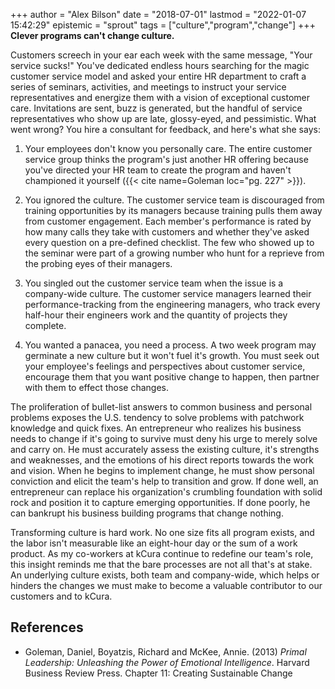 +++
author = "Alex Bilson"
date = "2018-07-01"
lastmod = "2022-01-07 15:42:29"
epistemic = "sprout"
tags = ["culture","program","change"]
+++
**Clever programs can't change culture.**

Customers screech in your ear each week with the same message, "Your service sucks!" You've dedicated endless hours searching for the magic customer service model and asked your entire HR department to craft a series of seminars, activities, and meetings to instruct your service representatives and energize them with a vision of exceptional customer care. Invitations are sent, buzz is generated, but the handful of service representatives who show up are late, glossy-eyed, and pessimistic. What went wrong? You hire a consultant for feedback, and here's what she says:

1. Your employees don't know you personally care. The entire customer service group thinks the program's just another HR offering because you've directed your HR team to create the program and haven't championed it yourself ({{< cite name=Goleman loc="pg. 227" >}}).

2. You ignored the culture. The customer service team is discouraged from training opportunities by its managers because training pulls them away from customer engagement. Each member's performance is rated by how many calls they take with customers and whether they've asked every question on a pre-defined checklist. The few who showed up to the seminar were part of a growing number who hunt for a reprieve from the probing eyes of their managers.

3. You singled out the customer service team when the issue is a company-wide culture. The customer service managers learned their performance-tracking from the engineering managers, who track every half-hour their engineers work and the quantity of projects they complete.

4. You wanted a panacea, you need a process. A two week program may germinate a new culture but it won't fuel it's growth. You must seek out your employee's feelings and perspectives about customer service, encourage them that you want positive change to happen, then partner with them to effect those changes.

The proliferation of bullet-list answers to common business and personal problems exposes the U.S. tendency to solve problems with patchwork knowledge and quick fixes. An entrepreneur who realizes his business needs to change if it's going to survive must deny his urge to merely solve and carry on. He must accurately assess the existing culture, it's strengths and weaknesses, and the emotions of his direct reports towards the work and vision. When he begins to implement change, he must show personal conviction and elicit the team's help to transition and grow.  If done well, an entrepreneur can replace his organization's crumbling foundation with solid rock and position it to capture emerging opportunities. If done poorly, he can bankrupt his business building programs that change nothing.

Transforming culture is hard work. No one size fits all program exists, and the labor isn't measurable like an eight-hour day or the sum of a work product. As my co-workers at kCura continue to redefine our team's role, this insight reminds me that the bare processes are not all that's at stake. An underlying culture exists, both team and company-wide, which helps or hinders the changes we must make to become a valuable contributor to our customers and to kCura.

## References

- Goleman, Daniel, Boyatzis, Richard and McKee, Annie. (2013) _Primal Leadership: Unleashing the Power of Emotional Intelligence_. Harvard Business Review Press. Chapter 11: Creating Sustainable Change

